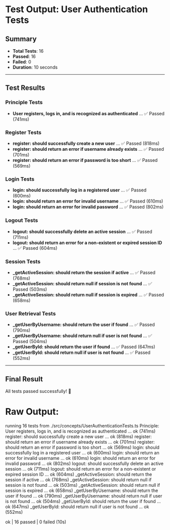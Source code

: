 # Test Output: User Authentication Tests

## Summary
- **Total Tests**: 16
- **Passed**: 16
- **Failed**: 0
- **Duration**: 10 seconds

---

## Test Results

### Principle Tests
- **User registers, logs in, and is recognized as authenticated** ... ✅ Passed (741ms)

### Register Tests
- **register: should successfully create a new user** ... ✅ Passed (818ms)
- **register: should return an error if username already exists** ... ✅ Passed (701ms)
- **register: should return an error if password is too short** ... ✅ Passed (569ms)

### Login Tests
- **login: should successfully log in a registered user** ... ✅ Passed (600ms)
- **login: should return an error for invalid username** ... ✅ Passed (610ms)
- **login: should return an error for invalid password** ... ✅ Passed (802ms)

### Logout Tests
- **logout: should successfully delete an active session** ... ✅ Passed (711ms)
- **logout: should return an error for a non-existent or expired session ID** ... ✅ Passed (604ms)

### Session Tests
- **_getActiveSession: should return the session if active** ... ✅ Passed (768ms)
- **_getActiveSession: should return null if session is not found** ... ✅ Passed (503ms)
- **_getActiveSession: should return null if session is expired** ... ✅ Passed (658ms)

### User Retrieval Tests
- **_getUserByUsername: should return the user if found** ... ✅ Passed (790ms)
- **_getUserByUsername: should return null if user is not found** ... ✅ Passed (504ms)
- **_getUserById: should return the user if found** ... ✅ Passed (647ms)
- **_getUserById: should return null if user is not found** ... ✅ Passed (552ms)

---

## Final Result
All tests passed successfully! 🎉

# Raw Output:
running 16 tests from ./src/concepts/UserAuthenticationTests.ts
Principle: User registers, logs in, and is recognized as authenticated ... ok (741ms)
register: should successfully create a new user ... ok (818ms)
register: should return an error if username already exists ... ok (701ms)
register: should return an error if password is too short ... ok (569ms)
login: should successfully log in a registered user ... ok (600ms)
login: should return an error for invalid username ... ok (610ms)
login: should return an error for invalid password ... ok (802ms)
logout: should successfully delete an active session ... ok (711ms)
logout: should return an error for a non-existent or expired session ID ... ok (604ms)
_getActiveSession: should return the session if active ... ok (768ms)
_getActiveSession: should return null if session is not found ... ok (503ms)
_getActiveSession: should return null if session is expired ... ok (658ms)
_getUserByUsername: should return the user if found ... ok (790ms)
_getUserByUsername: should return null if user is not found ... ok (504ms)
_getUserById: should return the user if found ... ok (647ms)
_getUserById: should return null if user is not found ... ok (552ms)

ok | 16 passed | 0 failed (10s)